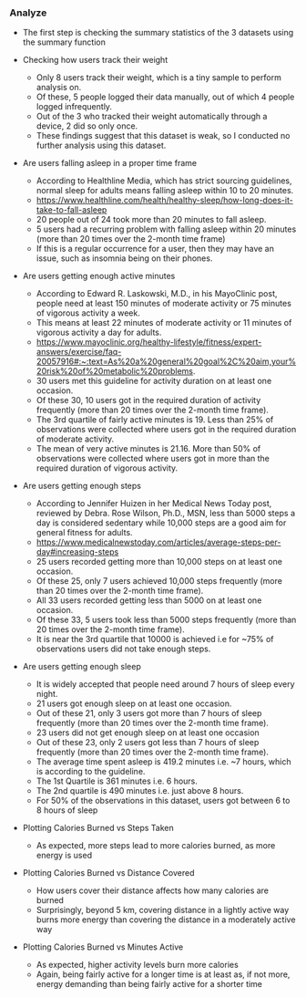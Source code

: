 ### Analyze

* The first step is checking the summary statistics of the 3 datasets using the summary function

* Checking how users track their weight
  * Only 8 users track their weight, which is a tiny sample to perform analysis on. 
  * Of these, 5 people logged their data manually, out of which 4 people logged infrequently. 
  * Out of the 3 who tracked their weight automatically through a device, 2 did so only once. 
  * These findings suggest that this dataset is weak, so I conducted no further analysis using this dataset.

* Are users falling asleep in a proper time frame
  * According to Healthline Media, which has strict sourcing guidelines, normal sleep for adults means falling asleep within 10 to 20 minutes.
  * https://www.healthline.com/health/healthy-sleep/how-long-does-it-take-to-fall-asleep
  * 20 people out of 24 took more than 20 minutes to fall asleep.
  * 5 users had a recurring problem with falling asleep within 20 minutes (more than 20 times over the 2-month time frame)
  * If this is a regular occurrence for a user, then they may have an issue, such as insomnia being on their phones.

* Are users getting enough active minutes
  * According to Edward R. Laskowski, M.D., in his MayoClinic post, people need at least 150 minutes of moderate activity or 75 minutes of vigorous activity a week.
  * This means at least 22 minutes of moderate activity or 11 minutes of vigorous activity a day for adults.
  * https://www.mayoclinic.org/healthy-lifestyle/fitness/expert-answers/exercise/faq-20057916#:~:text=As%20a%20general%20goal%2C%20aim,your%20risk%20of%20metabolic%20problems.
  * 30 users met this guideline for activity duration on at least one occasion.
  * Of these 30, 10 users got in the required duration of activity frequently (more than 20 times over the 2-month time frame).
  * The 3rd quartile of fairly active minutes is 19. Less than 25% of observations were collected where users got in the required duration of moderate activity.
  * The mean of very active minutes is 21.16. More than 50% of observations were collected where users got in more than the required duration of vigorous activity.

* Are users getting enough steps
  * According to Jennifer Huizen in her Medical News Today post, reviewed by Debra. Rose Wilson, Ph.D., MSN, less than 5000 steps a day is considered sedentary while 10,000 steps are a good aim for general fitness for adults.
  * https://www.medicalnewstoday.com/articles/average-steps-per-day#increasing-steps
  * 25 users recorded getting more than 10,000 steps on at least one occasion.
  * Of these 25, only 7 users achieved 10,000 steps frequently (more than 20 times over the 2-month time frame).
  * All 33 users recorded getting less than 5000 on at least one occasion.
  * Of these 33, 5 users took less than 5000 steps frequently (more than 20 times over the 2-month time frame).
  * It is near the 3rd quartile that 10000 is achieved i.e for ~75% of observations users did not take enough steps.

* Are users getting enough sleep
  * It is widely accepted that people need around 7 hours of sleep every night.
  * 21 users got enough sleep on at least one occasion.
  * Out of these 21, only 3 users got more than 7 hours of sleep frequently (more than 20 times over the 2-month time frame).
  * 23 users did not get enough sleep on at least one occasion
  * Out of these 23, only 2 users got less than 7 hours of sleep frequently (more than 20 times over the 2-month time frame).
  * The average time spent asleep is 419.2 minutes i.e. ~7 hours, which is according to the guideline.
  * The 1st Quartile is 361 minutes i.e. 6 hours.
  * The 2nd quartile is 490 minutes i.e. just above 8 hours.
  * For 50% of the observations in this dataset, users got between 6 to 8 hours of sleep

* Plotting Calories Burned vs Steps Taken
  * As expected, more steps lead to more calories burned, as more energy is used

* Plotting Calories Burned vs Distance Covered
  * How users cover their distance affects how many calories are burned
  * Surprisingly, beyond 5 km, covering distance in a lightly active way burns more energy than covering the distance in a moderately active way 

* Plotting Calories Burned vs Minutes Active
  * As expected, higher activity levels burn more calories
  * Again, being fairly active for a longer time is at least as, if not more, energy demanding than being fairly active for a shorter time

